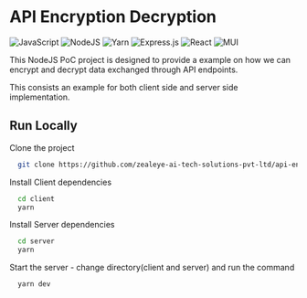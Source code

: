 
# API Encryption Decryption
![JavaScript](https://img.shields.io/badge/javascript-%23323330.svg?style=for-the-badge&logo=javascript&logoColor=%23F7DF1E) ![NodeJS](https://img.shields.io/badge/node.js-6DA55F?style=for-the-badge&logo=node.js&logoColor=white) ![Yarn](https://img.shields.io/badge/yarn-%232C8EBB.svg?style=for-the-badge&logo=yarn&logoColor=white) ![Express.js](https://img.shields.io/badge/express.js-%23404d59.svg?style=for-the-badge&logo=express&logoColor=%2361DAFB) ![React](https://img.shields.io/badge/react-%2320232a.svg?style=for-the-badge&logo=react&logoColor=%2361DAFB) ![MUI](https://img.shields.io/badge/MUI-%230081CB.svg?style=for-the-badge&logo=mui&logoColor=white)

This NodeJS PoC project is designed to provide a example on how we can encrypt and decrypt data exchanged through API endpoints.

This consists an example for both client side and server side implementation.


## Run Locally

Clone the project

```bash
  git clone https://github.com/zealeye-ai-tech-solutions-pvt-ltd/api-encryption-decryption.git
```

Install Client dependencies

```bash
  cd client
  yarn
```

Install Server dependencies

```bash
  cd server
  yarn
```

Start the server - change directory(client and server) and run the command

```bash
  yarn dev
```